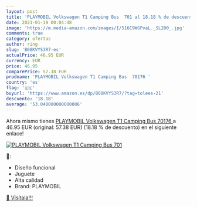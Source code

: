 ```yaml
---
layout: post
title: 'PLAYMOBIL Volkswagen T1 Camping Bus  701 al 18.18 % de descuento'
date: 2021-01-19 00:04:48
image: 'https://m.media-amazon.com/images/I/516C9WGPvaL._SL200_.jpg'
comments: true
category: ofertas
author: ring
slug: 'B08KVYS3R7-es'
actualPrice: 46.95 EUR
currency: EUR
price: 46.95
comparePrice: 57.38 EUR
prodname: 'PLAYMOBIL Volkswagen T1 Camping Bus  70176 '
country: 'es'
flag: '🇪🇸'
buyurl: 'https://www.amazon.es/dp/B08KVYS3R7/?tag=tolees-21'
descuento: '18.18'
average: '53.040000000000006'
---
```


Ahora mismo tienes [PLAYMOBIL Volkswagen T1 Camping Bus  70176 ](https://www.amazon.es/dp/B08KVYS3R7/?tag=tolees-21) a 46.95 EUR (original: 57.38 EUR) (18.18 %  de descuento) en el siguiente enlace!

[![PLAYMOBIL Volkswagen T1 Camping Bus  701](https://m.media-amazon.com/images/I/516C9WGPvaL._SL200_.jpg)](https://www.amazon.es/dp/B08KVYS3R7/?tag=tolees-21)

🔎:

- Diseño funcional
- Juguete
- Alta calidad
- Brand: PLAYMOBIL

[🛒 Visítala!!!](https://www.amazon.es/dp/B08KVYS3R7/?tag=tolees-21)
